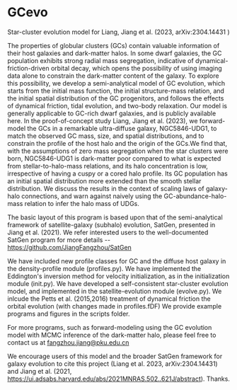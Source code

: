 # GCevo
Star-cluster evolution model for Liang, Jiang et al. (2023, arXiv:2304.14431 )

The properties of globular clusters (GCs) contain valuable information of their host galaxies and dark-matter halos. In some dwarf galaxies, the GC population exhibits strong radial mass segregation, indicative of dynamical-friction-driven orbital decay, which opens the possibility of using imaging data alone to constrain the dark-matter content of the galaxy. To explore this possibility, we develop a semi-analytical model of GC evolution, which starts from the initial mass function, the initial structure-mass relation, and the initial spatial distribution of the GC progenitors, and follows the effects of dynamical friction, tidal evolution, and two-body relaxation. Our model is generally applicable to GC-rich dwarf galaxies, and is publicly available here.  In the proof-of-concept study Liang, Jiang et al. (2023), we forward-model the GCs in a remarkable ultra-diffuse galaxy, NGC5846-UDG1, to match the observed GC mass, size, and spatial distributions, and to constrain the profile of the host halo and the origin of the GCs.We find that, with the assumptions of zero mass segregation when the star clusters were born, NGC5846-UDG1 is dark-matter poor compared to what is expected from stellar-to-halo-mass relations, and its halo concentration is low, irrespective of having a cuspy or a cored halo profile. Its GC population has an initial spatial distribution more extended than the smooth stellar distribution. We discuss the results in the context of scaling laws of galaxy-halo connections, and warn against naively using the GC-abundance-halo-mass relation to infer the halo mass of UDGs.  

The basic layout of this program is based upon that of the semi-analytical framework of satellite-galaxy (subhalo) evolution, SatGen, presented in Jiang et al. (2021). We refer interested users to the well-documented SatGen program for more details -- https://github.com/JiangFangzhou/SatGen

We have included new profile classes for GC and the diffuse host galaxy in the density-profile module (profiles.py).
We have implemented the Eddington's inversion method for velocity initialization, as in the initialization module (init.py).
We have developed a self-consistent star-cluster evolution model, and implemented in the satellite-evolution module (evolve.py). 
We inlcude the Petts et al. (2015,2016) treatment of dynamical friction the orbital evolution (with changes made in profiles.fDF)
We provide example programs and figures in the scripts folder.

For more programs, such as forward-modeling using the GC evolution model with MCMC inference of the dark-matter halo, please feel free to contact us at 
fangzhou.jiang@pku.edu.cn

We encourage users of this model and the broader SatGen framework for galaxy evolution to cite this project (Liang et al. 2023, arXiv:2304.14431) and Jiang et al. (2021, https://ui.adsabs.harvard.edu/abs/2021MNRAS.502..621J/abstract). Thanks. 
